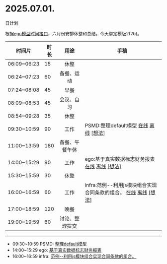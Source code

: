 # 2025.07.01.
日计划

根据[ego模型时间接口](https://gitee.com/hyg/blog/blob/master/timeflow.md)，六月份安排休整和总结。今天绑定模版2(2b)。

| 时间片 | 时长 | 用途 | 手稿 |
| --- | --- | :---: | --- |
| 06:09~06:23 | 15 | 休整 |  |
| 06:24~07:23 | 60 | 备餐、运动 |  |
| 07:24~08:08 | 45 | 早餐 |  |
| 08:09~08:53 | 45 | 会议、自习 |  |
| 08:54~09:28 | 35 | 休整 |  |
| 09:30~10:59 | 90 | 工作 | PSMD:整理default模型 [在线](http://simp.ly/p/WZ077p) [离线](../../draft/2025/20250701093000.md) <a href="mailto:huangyg@mars22.com?subject=关于2025.07.01.[PSMD:整理default模型]任务&body=日期: 20250701%0D%0A序号: 5%0D%0A手稿:../../draft/2025/20250701093000.md%0D%0A---请勿修改邮件主题及以上内容 从下一行开始写您的想法---%0D%0A">[想法]</a> |
| 11:00~13:59 | 180 | 备餐、午餐午休 |  |
| 14:00~15:29 | 90 | 工作 | ego:基于真实数据标志财务报表 [在线](http://simp.ly/p/lsBYG9) [离线](../../draft/2025/20250701140000.md) <a href="mailto:huangyg@mars22.com?subject=关于2025.07.01.[ego:基于真实数据标志财务报表]任务&body=日期: 20250701%0D%0A序号: 7%0D%0A手稿:../../draft/2025/20250701140000.md%0D%0A---请勿修改邮件主题及以上内容 从下一行开始写您的想法---%0D%0A">[想法]</a> |
| 15:30~15:59 | 30 | 休整 |  |
| 16:00~16:59 | 60 | 工作 | infra:范例--利用js模块组合实现合同条款的组合。 [在线](http://simp.ly/p/MpcbHD) [离线](../../draft/2025/20250701160000.md) <a href="mailto:huangyg@mars22.com?subject=关于2025.07.01.[infra:范例--利用js模块组合实现合同条款的组合。]任务&body=日期: 20250701%0D%0A序号: 9%0D%0A手稿:../../draft/2025/20250701160000.md%0D%0A---请勿修改邮件主题及以上内容 从下一行开始写您的想法---%0D%0A">[想法]</a> |
| 17:00~18:59 | 120 | 晚餐 |  |
| 19:00~19:59 | 60 | 讨论、整理提交 |  |

---

- 09:30~10:59	PSMD: [整理default模型](../../draft/2025/20250701.01.md)
- 14:00~15:29	ego: [基于真实数据标志财务报表](../../draft/2025/20250701.02.md)
- 16:00~16:59	infra: [范例--利用js模块组合实现合同条款的组合。](../../draft/2025/20250701.03.md)
